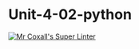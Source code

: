 # Unit-4-02-python
[![Mr Coxall's Super Linter](https://github.com/ICS3U-Programming-DanielM/Unit-4-02-python/workflows/Mr%20Coxall's%20Super%20Linter/badge.svg)](https://github.com/ICS3U-Programming-DanielM/Unit-4-02-python/actions/)
